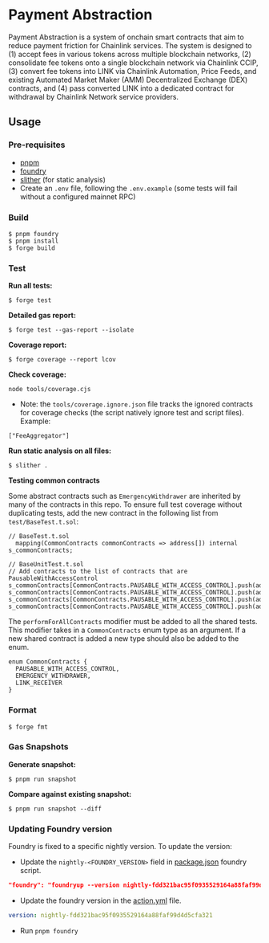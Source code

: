 # Payment Abstraction

Payment Abstraction is a system of onchain smart contracts that aim to reduce payment friction for Chainlink services. The system is designed to (1) accept fees in various tokens across multiple blockchain networks, (2) consolidate fee tokens onto a single blockchain network via Chainlink CCIP, (3) convert fee tokens into LINK via Chainlink Automation, Price Feeds, and existing Automated Market Maker (AMM) Decentralized Exchange (DEX) contracts, and (4) pass converted LINK into a dedicated contract for withdrawal by Chainlink Network service providers.

## Usage

### Pre-requisites

- [pnpm](https://pnpm.io/installation)
- [foundry](https://book.getfoundry.sh/getting-started/installation)
- [slither](https://github.com/crytic/slither) (for static analysis)
- Create an `.env` file, following the `.env.example` (some tests will fail without a configured mainnet RPC)

### Build

```shell
$ pnpm foundry
$ pnpm install
$ forge build
```

### Test

**Run all tests:**

```shell
$ forge test
```

**Detailed gas report:**

```shell
$ forge test --gas-report --isolate
```

**Coverage report:**

```shell
$ forge coverage --report lcov
```

**Check coverage:**

```shell
node tools/coverage.cjs
```

- Note: the `tools/coverage.ignore.json` file tracks the ignored contracts for coverage checks (the script natively ignore test and script files). Example:

```
["FeeAggregator"]
```

**Run static analysis on all files:**

```shell
$ slither .
```

**Testing common contracts**

Some abstract contracts such as `EmergencyWithdrawer` are inherited by many of the contracts in this repo. To ensure full test coverage without duplicating tests, add the new contract in the following list from `test/BaseTest.t.sol`:

```solidity
// BaseTest.t.sol
  mapping(CommonContracts commonContracts => address[]) internal s_commonContracts;
```

```solidity
// BaseUnitTest.t.sol
// Add contracts to the list of contracts that are PausableWithAccessControl
s_commonContracts[CommonContracts.PAUSABLE_WITH_ACCESS_CONTROL].push(address(s_feeAggregatorSender));
s_commonContracts[CommonContracts.PAUSABLE_WITH_ACCESS_CONTROL].push(address(s_feeAggregatorReceiver));
s_commonContracts[CommonContracts.PAUSABLE_WITH_ACCESS_CONTROL].push(address(s_swapAutomator));
s_commonContracts[CommonContracts.PAUSABLE_WITH_ACCESS_CONTROL].push(address(s_reserves));
```

The `performForAllContracts` modifier must be added to all the shared tests. This modifier takes in a `CommonContracts` enum type as an argument. If a new shared contract is added a new type should also be added to the enum.

```solidity
enum CommonContracts {
  PAUSABLE_WITH_ACCESS_CONTROL,
  EMERGENCY_WITHDRAWER,
  LINK_RECEIVER
}
```

### Format

```shell
$ forge fmt
```

### Gas Snapshots

**Generate snapshot:**

```shell
$ pnpm run snapshot
```

**Compare against existing snapshot:**

```shell
$ pnpm run snapshot --diff
```

### Updating Foundry version

Foundry is fixed to a specific nightly version. To update the version:

- Update the `nightly-<FOUNDRY_VERSION>` field in [package.json](package.json) foundry script.

```json
"foundry": "foundryup --version nightly-fdd321bac95f0935529164a88faf99d4d5cfa321"
```

- Update the foundry version in the [action.yml](.github/actions/setup/action.yml) file.

```yaml
version: nightly-fdd321bac95f0935529164a88faf99d4d5cfa321
```

- Run `pnpm foundry`
